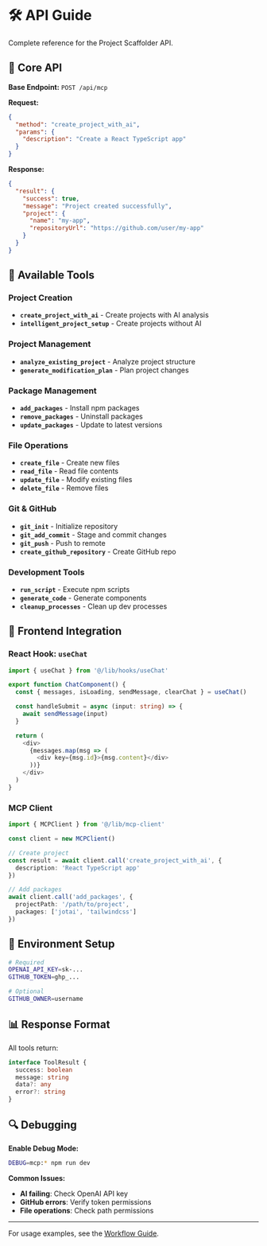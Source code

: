 # 🛠️ API Guide

Complete reference for the Project Scaffolder API.

## 🔌 Core API

**Base Endpoint:** `POST /api/mcp`

**Request:**
```json
{
  "method": "create_project_with_ai",
  "params": {
    "description": "Create a React TypeScript app"
  }
}
```

**Response:**
```json
{
  "result": {
    "success": true,
    "message": "Project created successfully",
    "project": {
      "name": "my-app",
      "repositoryUrl": "https://github.com/user/my-app"
    }
  }
}
```

## 🎯 Available Tools

### Project Creation
- **`create_project_with_ai`** - Create projects with AI analysis
- **`intelligent_project_setup`** - Create projects without AI

### Project Management  
- **`analyze_existing_project`** - Analyze project structure
- **`generate_modification_plan`** - Plan project changes

### Package Management
- **`add_packages`** - Install npm packages
- **`remove_packages`** - Uninstall packages  
- **`update_packages`** - Update to latest versions

### File Operations
- **`create_file`** - Create new files
- **`read_file`** - Read file contents
- **`update_file`** - Modify existing files
- **`delete_file`** - Remove files

### Git & GitHub
- **`git_init`** - Initialize repository
- **`git_add_commit`** - Stage and commit changes
- **`git_push`** - Push to remote
- **`create_github_repository`** - Create GitHub repo

### Development Tools
- **`run_script`** - Execute npm scripts
- **`generate_code`** - Generate components
- **`cleanup_processes`** - Clean up dev processes

## 🎨 Frontend Integration

### React Hook: `useChat`

```typescript
import { useChat } from '@/lib/hooks/useChat'

export function ChatComponent() {
  const { messages, isLoading, sendMessage, clearChat } = useChat()

  const handleSubmit = async (input: string) => {
    await sendMessage(input)
  }

  return (
    <div>
      {messages.map(msg => (
        <div key={msg.id}>{msg.content}</div>
      ))}
    </div>
  )
}
```

### MCP Client

```typescript
import { MCPClient } from '@/lib/mcp-client'

const client = new MCPClient()

// Create project
const result = await client.call('create_project_with_ai', {
  description: 'React TypeScript app'
})

// Add packages
await client.call('add_packages', {
  projectPath: '/path/to/project',
  packages: ['jotai', 'tailwindcss']
})
```

## 🔧 Environment Setup

```bash
# Required
OPENAI_API_KEY=sk-...
GITHUB_TOKEN=ghp_...

# Optional
GITHUB_OWNER=username
```

## 📊 Response Format

All tools return:
```typescript
interface ToolResult {
  success: boolean
  message: string
  data?: any
  error?: string
}
```

## 🔍 Debugging

**Enable Debug Mode:**
```bash
DEBUG=mcp:* npm run dev
```

**Common Issues:**
- **AI failing**: Check OpenAI API key
- **GitHub errors**: Verify token permissions  
- **File operations**: Check path permissions

---

For usage examples, see the [Workflow Guide](../WORKFLOW_GUIDE.md).
